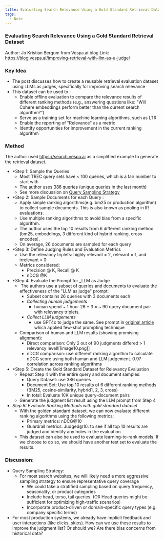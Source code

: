 ```yaml
---
title: Evaluating Search Relevance Using a Gold Standard Retrieval Dataset
tags:
  - Note
---
```


### Evaluating Search Relevance Using a Gold Standard Retrieval Dataset
Author: Jo Kristian Bergum from Vespa.ai blog
Link: https://blog.vespa.ai/improving-retrieval-with-llm-as-a-judge/

### Key Idea
* The post discusses how to create a reusable retrieval evaluation dataset using LLMs as judges, specifically for improving search relevance
* This dataset can be used to : 
	* Enable offline evaluation to compare the relevance results of different ranking methods (e.g., answering questions like: "Will Cohere embeddings perform better than the current search algorithm?")
	* Serve as a training set for machine learning algorithms, such as LTR 
	* Enable the reporting of "Relevance" as a metric
	* Identify opportunities for improvement in the current ranking algorithm

### Method
The author used https://search.vespa.ai as a simplified example to generate the retrieval dataset. 
* *Step 1:  Sample the Queries 
	* Most TREC query sets have < 100 queries, which is a fair number to start with
	* The author uses 386 queries (unique queries in the last month)
	* See more discussion on [Query Sampling Strategy](#discussion)
* *Step 2:  Sample Documents for each Query : 
	* Apply simple ranking algorithms(e.g. bm25 or production algorithm) to collect sample documents. This is also known as pooling in IR evaluations. 
	* Use multiple ranking algorithms to avoid bias from a specific algorithm.  
	* The author uses the top 10 results from 6 different ranking method (bm25,  embeddings, 3 different kind of hybrid ranking, cross-encodes).  
	* On average, 26 documents are sampled for each query
* *Step 3:  Define Judging Rules and Evaluation Metrics
	* Use the relevancy triplets: highly relevant = 2, relevant = 1, and irrelevant = 0
	* Metrics considered: 
		* Precision @ K, Recall @ K
		* nDCG @K 
* *Step 4: Evaluate the Prompt for _LLM as Judge
	*  The authors use a subset of queries and documents to evaluate the effectiveness of the "LLM as judge" prompt:
		* Subset contains 26 queries with 3 documents each
		* *Collecting human judgement*s
			* human spend ~ 1 hour 26 * 3 = ~ 90 query document pair with relevancy triplets.  
		* *Collect LLM judgements*
			* use GPT4o to judge the same.  See prompt in [original article](https://blog.vespa.ai/improving-retrieval-with-llm-as-a-judge/) which applied few-shot prompting technique
	* Comparison of human and LLM results (showing promising alignment):
		* Direct comparison: Only 2 out of 90 judgments differed > 1 relevancy level![[image10.png]]
		* nDCG comparison:  use different ranking algorithm to calculate nDCG score using both human and LLM judgement.  0.97 correlation across ranking algorithms
* *Step 5: Create the Gold Standard Dataset for Relevancy Evaluation
	* Repeat Step 4 with the entire query and document samples: 
		* Query Dataset:  use 386 queries
		* Document Set:   Use top 10 results of 6 different ranking methods (BM25, cosine-similarity, hybrid1, 2, 3, cross)
		* In total: Evaluate 10K unique query-document pairs
	* Generate the judgment list result using the LLM prompt from Step 4
* *Step 6: Evaluate Ranking Methods with gold standard dataset*
	* With the golden standard dataset, we can now evaluate different ranking algorithms using the following metrics:
		* Primary metrics: nDCG@10
		* Guardrail metrics: Judged@10:  to see if all top 10 results are judged and identify any holes in the evaluation
	* This dataset can also be used to evaluate learning-to-rank models. If we choose to do so, we should have another test set to evaluate the results. 


### Discussion:  
* Query Sampling Strategy: 
	* For most search websites, we will likely need a more aggressive sampling strategy to ensure representative query coverage
		* We could take a stratified sampling based on query frequency, seasonality, or product categories
		- Include head, torso, tail queries. (OR Head queries might be sufficient for optimizing high-traffic scenarios)
		- Incorporate product-driven or domain-specific query types (e.g. company specific terms) 
* For most production systems, we already have implicit feedback and user interactions (like clicks, skips). How can we use these results to improve the judgment list? Or should we? Are there bias concerns from historical data?

